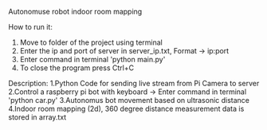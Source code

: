 Autonomuse robot indoor room mapping

How to run it:
1. Move to folder of the project using terminal
2. Enter the ip and port of server in server_ip.txt, Format -> ip:port
3. Enter command in terminal 'python main.py'
4. To close the program press Ctrl+C


Description:
1.Python Code for sending live stream from Pi Camera to server
2.Control a raspberry pi bot with keyboard -> Enter command in terminal 'python car.py'
3.Autonomus bot movement based on ultrasonic distance
4.Indoor room mapping (2d), 360 degree distance measurement
  data is stored in array.txt
